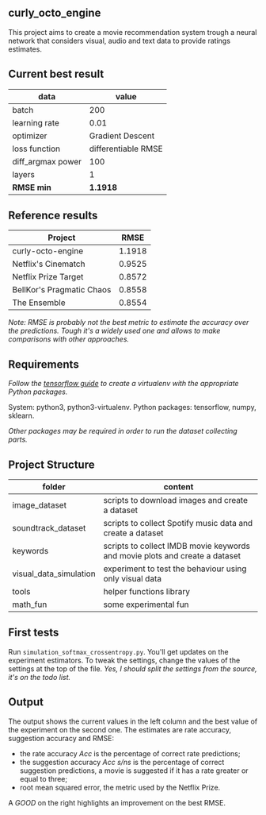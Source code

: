 curly_octo_engine
-----------------

This project aims to create a movie recommendation system trough a neural network
that considers visual, audio and text data to provide ratings estimates.

## Current best result
| data              | value                 |
|-------------------|-----------------------|
| batch             | 200                   |
| learning rate     | 0.01                  |
| optimizer         | Gradient Descent      |
| loss function     | differentiable RMSE   |
| diff_argmax power | 100                   |
| layers            | 1                     |
| **RMSE min**      | **1.1918**            |

## Reference results
| Project                   | RMSE   |
|---------------------------|--------|
| curly-octo-engine         | 1.1918 |
| Netflix's Cinematch       | 0.9525 |
| Netflix Prize Target      | 0.8572 |
| BellKor's Pragmatic Chaos | 0.8558 |
| The Ensemble              | 0.8554 |

*Note: RMSE is probably not the best metric to estimate the accuracy over the
 predictions. Tough it's a widely used one and allows to make comparisons
 with other approaches.*


## Requirements
*Follow the [tensorflow guide](https://www.tensorflow.org/install/install_linux)
 to create a virtualenv with the appropriate Python packages.*
  
System: python3, python3-virtualenv.
Python packages: tensorflow, numpy, sklearn.

*Other packages may be required in order to run the dataset collecting parts.*

## Project Structure
| folder                    | content               |
|---------------------------|-----------------------|
| image_dataset             | scripts to download images and create a dataset |
| soundtrack_dataset        | scripts to collect Spotify music data and create a dataset |
| keywords                  | scripts to collect IMDB movie keywords and movie plots and create a dataset |
| visual_data_simulation    | experiment to test the behaviour using only visual data |
| tools                     | helper functions library |
| math_fun                  | some experimental fun |

## First tests
Run ```simulation_softmax_crossentropy.py```. You'll get updates on the
experiment estimators. To tweak the settings, change the values of the 
settings at the top of the file. *Yes, I should split the settings from 
the source, it's on the todo list.*
 
## Output
The output shows the current values in the left column and the best value of the experiment on the second one.
The estimates are rate accuracy, suggestion accuracy and RMSE:
 - the rate accuracy *Acc* is the percentage of correct rate predictions;
 - the suggestion accuracy *Acc s/ns* is the percentage of correct suggestion
   predictions, a movie is suggested if it has a rate greater or equal to three;
 - root mean squared error, the metric used by the Netflix Prize.
 
 A *GOOD* on the right highlights an improvement on the best RMSE.
 